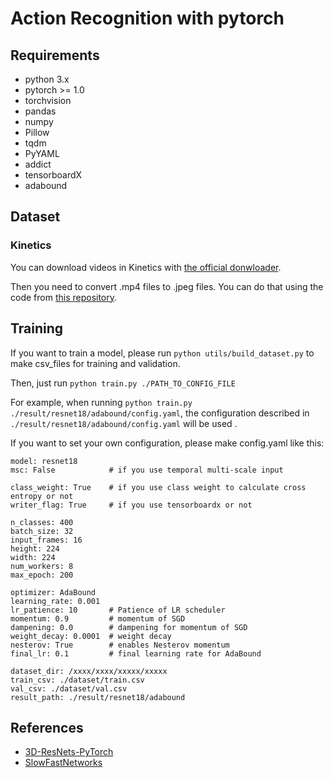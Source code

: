 # Action Recognition with pytorch

## Requirements
* python 3.x
* pytorch >= 1.0
* torchvision
* pandas
* numpy
* Pillow
* tqdm
* PyYAML
* addict
* tensorboardX
* adabound

## Dataset
### Kinetics

You can download videos in Kinetics with [the official donwloader](https://github.com/activitynet/ActivityNet/tree/master/Crawler/Kinetics).

Then you need to convert .mp4 files to .jpeg files.
You can do that using the code from [this repository](https://github.com/kenshohara/3D-ResNets-PyTorch/tree/work).

## Training
If you want to train a model, please run `python utils/build_dataset.py` to make csv_files for training and validation.

Then, just run `python train.py ./PATH_TO_CONFIG_FILE`

For example, when running `python train.py ./result/resnet18/adabound/config.yaml`,
the configuration described in `./result/resnet18/adabound/config.yaml` will be used .

If you want to set your own configuration, please make config.yaml like this:
```
model: resnet18
msc: False            # if you use temporal multi-scale input

class_weight: True    # if you use class weight to calculate cross entropy or not
writer_flag: True     # if you use tensorboardx or not

n_classes: 400
batch_size: 32
input_frames: 16
height: 224
width: 224
num_workers: 8
max_epoch: 200

optimizer: AdaBound
learning_rate: 0.001
lr_patience: 10       # Patience of LR scheduler
momentum: 0.9         # momentum of SGD
dampening: 0.0        # dampening for momentum of SGD
weight_decay: 0.0001  # weight decay
nesterov: True        # enables Nesterov momentum
final_lr: 0.1         # final learning rate for AdaBound

dataset_dir: /xxxx/xxxx/xxxxx/xxxxx
train_csv: ./dataset/train.csv
val_csv: ./dataset/val.csv
result_path: ./result/resnet18/adabound
```

## References
* [3D-ResNets-PyTorch](https://github.com/kenshohara/3D-ResNets-PyTorch)
* [SlowFastNetworks](https://github.com/r1ch88/SlowFastNetworks)
